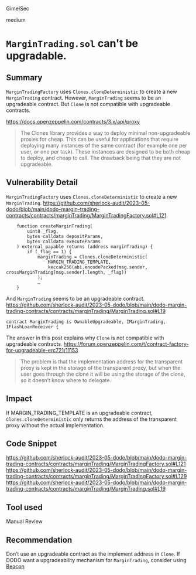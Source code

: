 GimelSec

medium

# `MarginTrading.sol` can't be upgradable.

## Summary

`MarginTradingFactory` uses `Clones.cloneDeterministic` to create a new `MarginTrading` contract. However, `MarginTrading` seems to be an upgradeable contract.  But `Clone` is not compatible with upgradeable contracts. 

https://docs.openzeppelin.com/contracts/3.x/api/proxy
> The Clones library provides a way to deploy minimal non-upgradeable proxies for cheap. This can be useful for applications that require deploying many instances of the same contract (for example one per user, or one per task). These instances are designed to be both cheap to deploy, and cheap to call. The drawback being that they are not upgradeable.

## Vulnerability Detail

`MarginTradingFactory` uses `Clones.cloneDeterministic` to create a new `MarginTrading`.
https://github.com/sherlock-audit/2023-05-dodo/blob/main/dodo-margin-trading-contracts/contracts/marginTrading/MarginTradingFactory.sol#L121
```solidity
    function createMarginTrading(
        uint8 _flag,
        bytes calldata depositParams,
        bytes calldata executeParams
    ) external payable returns (address marginTrading) {
        if (_flag == 1) {
            marginTrading = Clones.cloneDeterministic(
                MARGIN_TRADING_TEMPLATE,
                keccak256(abi.encodePacked(msg.sender, crossMarginTrading[msg.sender].length, _flag))
            );
            …
    }
```

And `MarginTrading` seems to be an upgradeable contract.
https://github.com/sherlock-audit/2023-05-dodo/blob/main/dodo-margin-trading-contracts/contracts/marginTrading/MarginTrading.sol#L19
```solidity
contract MarginTrading is OwnableUpgradeable, IMarginTrading, IFlashLoanReceiver {
```


The answer in this post explains why `Clone` is not compatible with upgradeable contracts. https://forum.openzeppelin.com/t/contract-factory-for-upgradeable-erc721/11153
> The problem is that the implementation address for the transparent proxy is kept in the storage of the transparent proxy, but when the user goes through the clone it will be using the storage of the clone, so it doesn’t know where to delegate.



## Impact

If MARGIN_TRADING_TEMPLATE is an upgradeable contract, `Clones.cloneDeterministic` only returns the address of the transparent proxy without the actual implementation.

## Code Snippet

https://github.com/sherlock-audit/2023-05-dodo/blob/main/dodo-margin-trading-contracts/contracts/marginTrading/MarginTradingFactory.sol#L121
https://github.com/sherlock-audit/2023-05-dodo/blob/main/dodo-margin-trading-contracts/contracts/marginTrading/MarginTradingFactory.sol#L129
https://github.com/sherlock-audit/2023-05-dodo/blob/main/dodo-margin-trading-contracts/contracts/marginTrading/MarginTrading.sol#L19


## Tool used

Manual Review

## Recommendation

Don’t use an upgradeable contract as the implement address in `Clone`. If DODO want a upgradeability mechanism for `MarginTrading`, consider using [Beacon](https://docs.openzeppelin.com/contracts/3.x/api/proxy#beacon)
